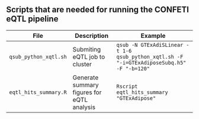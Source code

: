 ## Scripts that are needed for running the CONFETI eQTL pipeline


File | Description | Example
------------ | ------------- | ------------
`qsub_python_xqtl.sh` | Submiting eQTL job to cluster | `qsub -N GTExAdiSLinear -t 1-6 qsub_python_xqtl.sh -F "-i=GTExAdiposeSubq.h5" -F "-b=120"`                    
`eqtl_hits_summary.R` | Generate summary figures for eQTL analysis | `Rscript eqtl_hits_summary "GTExAdipose"`